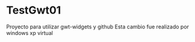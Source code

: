 # TestGwt01
Proyecto para utilizar gwt-widgets y github
Esta cambio fue realizado por windows xp virtual